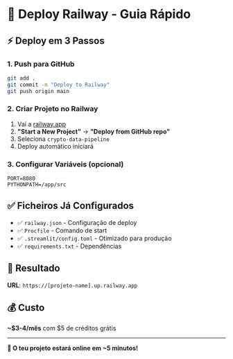# 🚂 Deploy Railway - Guia Rápido

## ⚡ Deploy em 3 Passos

### 1. Push para GitHub
```bash
git add .
git commit -m "Deploy to Railway"
git push origin main
```

### 2. Criar Projeto no Railway
1. Vai a [railway.app](https://railway.app)
2. **"Start a New Project"** → **"Deploy from GitHub repo"**
3. Seleciona `crypto-data-pipeline`
4. Deploy automático iniciará

### 3. Configurar Variáveis (opcional)
```env
PORT=8080
PYTHONPATH=/app/src
```

## ✅ Ficheiros Já Configurados
- ✅ `railway.json` - Configuração de deploy
- ✅ `Procfile` - Comando de start  
- ✅ `.streamlit/config.toml` - Otimizado para produção
- ✅ `requirements.txt` - Dependências

## 🔗 Resultado
**URL**: `https://[projeto-name].up.railway.app`

## 💰 Custo
**~$3-4/mês** com $5 de créditos grátis

---
**🎯 O teu projeto estará online em ~5 minutos!**
